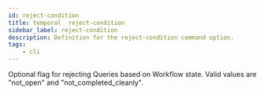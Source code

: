 ```yaml
---
id: reject-condition
title: temporal  reject-condition
sidebar_label: reject-condition
description: Definition for the reject-condition command option.
tags:
	- cli
---
```


 Optional flag for rejecting Queries based on Workflow state. Valid values are "not_open" and "not_completed_cleanly".
